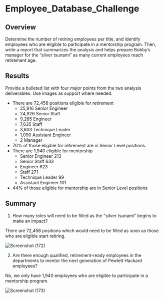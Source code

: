 # Employee_Database_Challenge
## Overview
Determine the number of retiring employees per title, and identify employees who are eligible to participate in a mentorship program. Then, write a report that summarizes the analysis and helps prepare Bobby’s manager for the “silver tsunami” as many current employees reach retirement age.

## Results
Provide a bulleted list with four major points from the two analysis deliverables. Use images as support where needed.
- There are 72,458 positions eligible for retirement 
  - 25,916 Senior Engineer
  - 24,926 Senior Staff
  - 9,285 Engineer
  - 7,635 Staff
  - 3,603 Technique Leader
  - 1,090 Assistant Engineer
  - 2 Manager
- 70% of those eligible for retirement are in Senior Level positions.
- There are 1,940 eligible for mentorship
  - Senior Engineer	213
  - Senior Staff	633
  - Engineer	623
  - Staff	271
  - Technique Leader	99
  - Assistant Engineer	101
- 44% of those eligible for mentorship are in Senior Level positions

## Summary
1. How many roles will need to be filled as the "silver tsunami" begins to make an impact?

There are 72,458 positions which would need to be filled as soon as those who are eligible start retiring.

![Screenshot (172)](https://user-images.githubusercontent.com/101649525/186430492-aa004fd3-1498-499a-ad6f-715cc0a1928c.png)


2. Are there enough qualified, retirement-ready employees in the departments to mentor the next generation of Pewlett Hackard employees?

No, we only have 1,940 employees who are eligible to participate in a mentorship program.

![Screenshot (173)](https://user-images.githubusercontent.com/101649525/186430515-a91d7457-4aef-4b08-9b33-71774e151b0c.png)

